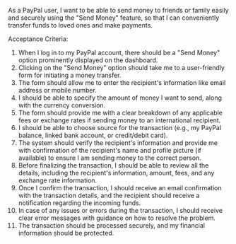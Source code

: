As a PayPal user, I want to be able to send money to friends or family easily and securely using the "Send Money" feature, so that I can conveniently transfer funds to loved ones and make payments.

Acceptance Criteria:

1. When I log in to my PayPal account, there should be a "Send Money" option prominently displayed on the dashboard.
2. Clicking on the "Send Money" option should take me to a user-friendly form for initiating a money transfer.
3. The form should allow me to enter the recipient's information like email address or mobile number.
4. I should be able to specify the amount of money I want to send, along with the currency conversion.
5. The form should provide me with a clear breakdown of any applicable fees or exchange rates if sending money to an international recipient.
6. I should be able to choose source for the transaction (e.g., my PayPal balance, linked bank account, or credit/debit card).
7. The system should verify the recipient's information and provide me with confirmation of the recipient's name and profile picture (if available) to ensure I am sending money to the correct person.
8. Before finalizing the transaction, I should be able to review all the details, including the recipient's information, amount, fees, and any exchange rate information.
9. Once I confirm the transaction, I should receive an email confirmation with the transaction details, and the recipient should receive a notification regarding the incoming funds.
10. In case of any issues or errors during the transaction, I should receive clear error messages with guidance on how to resolve the problem.
11. The transaction should be processed securely, and my financial information should be protected.